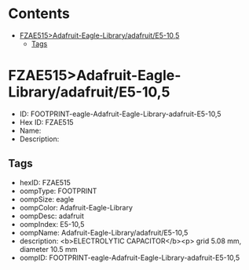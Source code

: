 



Contents
========

* [FZAE515>Adafruit-Eagle-Library/adafruit/E5-10,5](#fzae515adafruit-eagle-libraryadafruite5-105)
	* [Tags](#tags)

# FZAE515>Adafruit-Eagle-Library/adafruit/E5-10,5

- ID: FOOTPRINT-eagle-Adafruit-Eagle-Library-adafruit-E5-10,5
- Hex ID: FZAE515
- Name: 
- Description: 

## Tags

- hexID: FZAE515
- oompType: FOOTPRINT
- oompSize: eagle
- oompColor: Adafruit-Eagle-Library
- oompDesc: adafruit
- oompIndex: E5-10,5
- oompName: Adafruit-Eagle-Library/adafruit/E5-10,5
- description: &lt;b&gt;ELECTROLYTIC CAPACITOR&lt;/b&gt;&lt;p&gt;
grid 5.08 mm, diameter 10.5 mm
- oompID: FOOTPRINT-eagle-Adafruit-Eagle-Library-adafruit-E5-10,5
